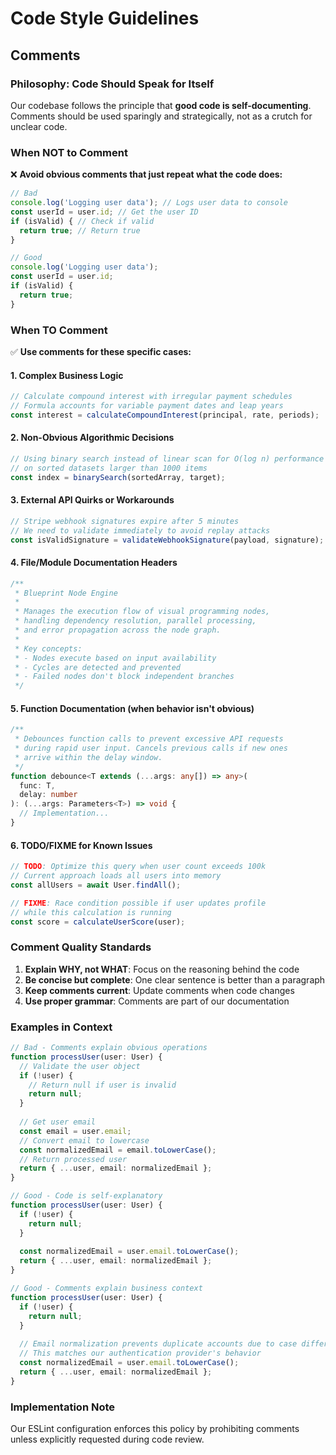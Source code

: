 # Code Style Guidelines

## Comments

### Philosophy: Code Should Speak for Itself

Our codebase follows the principle that **good code is self-documenting**. Comments should be used sparingly and strategically, not as a crutch for unclear code.

### When NOT to Comment

❌ **Avoid obvious comments that just repeat what the code does:**

```typescript
// Bad
console.log('Logging user data'); // Logs user data to console
const userId = user.id; // Get the user ID
if (isValid) { // Check if valid
  return true; // Return true
}
```

```typescript
// Good
console.log('Logging user data');
const userId = user.id;
if (isValid) {
  return true;
}
```

### When TO Comment

✅ **Use comments for these specific cases:**

#### 1. Complex Business Logic
```typescript
// Calculate compound interest with irregular payment schedules
// Formula accounts for variable payment dates and leap years
const interest = calculateCompoundInterest(principal, rate, periods);
```

#### 2. Non-Obvious Algorithmic Decisions
```typescript
// Using binary search instead of linear scan for O(log n) performance
// on sorted datasets larger than 1000 items
const index = binarySearch(sortedArray, target);
```

#### 3. External API Quirks or Workarounds
```typescript
// Stripe webhook signatures expire after 5 minutes
// We need to validate immediately to avoid replay attacks
const isValidSignature = validateWebhookSignature(payload, signature);
```

#### 4. File/Module Documentation Headers
```typescript
/**
 * Blueprint Node Engine
 * 
 * Manages the execution flow of visual programming nodes,
 * handling dependency resolution, parallel processing,
 * and error propagation across the node graph.
 * 
 * Key concepts:
 * - Nodes execute based on input availability
 * - Cycles are detected and prevented
 * - Failed nodes don't block independent branches
 */
```

#### 5. Function Documentation (when behavior isn't obvious)
```typescript
/**
 * Debounces function calls to prevent excessive API requests
 * during rapid user input. Cancels previous calls if new ones
 * arrive within the delay window.
 */
function debounce<T extends (...args: any[]) => any>(
  func: T,
  delay: number
): (...args: Parameters<T>) => void {
  // Implementation...
}
```

#### 6. TODO/FIXME for Known Issues
```typescript
// TODO: Optimize this query when user count exceeds 100k
// Current approach loads all users into memory
const allUsers = await User.findAll();

// FIXME: Race condition possible if user updates profile
// while this calculation is running
const score = calculateUserScore(user);
```

### Comment Quality Standards

1. **Explain WHY, not WHAT**: Focus on the reasoning behind the code
2. **Be concise but complete**: One clear sentence is better than a paragraph
3. **Keep comments current**: Update comments when code changes
4. **Use proper grammar**: Comments are part of our documentation

### Examples in Context

```typescript
// Bad - Comments explain obvious operations
function processUser(user: User) {
  // Validate the user object
  if (!user) {
    // Return null if user is invalid
    return null;
  }
  
  // Get user email
  const email = user.email;
  // Convert email to lowercase
  const normalizedEmail = email.toLowerCase();
  // Return processed user
  return { ...user, email: normalizedEmail };
}

// Good - Code is self-explanatory
function processUser(user: User) {
  if (!user) {
    return null;
  }
  
  const normalizedEmail = user.email.toLowerCase();
  return { ...user, email: normalizedEmail };
}

// Good - Comments explain business context
function processUser(user: User) {
  if (!user) {
    return null;
  }
  
  // Email normalization prevents duplicate accounts due to case differences
  // This matches our authentication provider's behavior
  const normalizedEmail = user.email.toLowerCase();
  return { ...user, email: normalizedEmail };
}
```

### Implementation Note

Our ESLint configuration enforces this policy by prohibiting comments unless explicitly requested during code review.